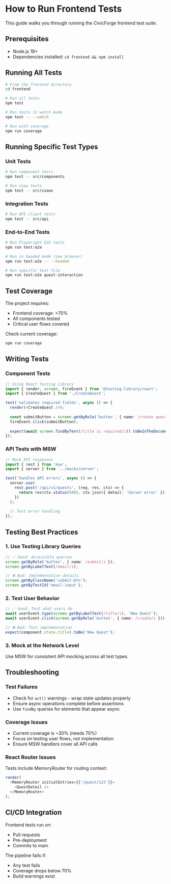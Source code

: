 # How to Run Frontend Tests

This guide walks you through running the CivicForge frontend test suite.

## Prerequisites

- Node.js 18+
- Dependencies installed: `cd frontend && npm install`

## Running All Tests

```bash
# From the frontend directory
cd frontend

# Run all tests
npm test

# Run tests in watch mode
npm test -- --watch

# Run with coverage
npm run coverage
```

## Running Specific Test Types

### Unit Tests
```bash
# Run component tests
npm test -- src/components

# Run view tests
npm test -- src/views
```

### Integration Tests
```bash
# Run API client tests
npm test -- src/api
```

### End-to-End Tests
```bash
# Run Playwright E2E tests
npm run test:e2e

# Run in headed mode (see browser)
npm run test:e2e -- --headed

# Run specific test file
npm run test:e2e quest-interaction
```

## Test Coverage

The project requires:
- Frontend coverage: >70%
- All components tested
- Critical user flows covered

Check current coverage:
```bash
npm run coverage
```

## Writing Tests

### Component Tests
```typescript
// Using React Testing Library
import { render, screen, fireEvent } from '@testing-library/react';
import { CreateQuest } from './CreateQuest';

test('validates required fields', async () => {
  render(<CreateQuest />);
  
  const submitButton = screen.getByRole('button', { name: /create quest/i });
  fireEvent.click(submitButton);
  
  expect(await screen.findByText(/title is required/i)).toBeInTheDocument();
});
```

### API Tests with MSW
```typescript
// Mock API responses
import { rest } from 'msw';
import { server } from '../mocks/server';

test('handles API errors', async () => {
  server.use(
    rest.post('/api/v1/quests', (req, res, ctx) => {
      return res(ctx.status(500), ctx.json({ detail: 'Server error' }));
    })
  );
  
  // Test error handling
});
```

## Testing Best Practices

### 1. Use Testing Library Queries
```typescript
// ✅ Good: Accessible queries
screen.getByRole('button', { name: /submit/i });
screen.getByLabelText(/email/i);

// ❌ Bad: Implementation details
screen.getByClassName('submit-btn');
screen.getByTestId('email-input');
```

### 2. Test User Behavior
```typescript
// ✅ Good: Test what users do
await userEvent.type(screen.getByLabelText(/title/i), 'New Quest');
await userEvent.click(screen.getByRole('button', { name: /create/i }));

// ❌ Bad: Test implementation
expect(component.state.title).toBe('New Quest');
```

### 3. Mock at the Network Level
Use MSW for consistent API mocking across all test types.

## Troubleshooting

### Test Failures
- Check for `act()` warnings - wrap state updates properly
- Ensure async operations complete before assertions
- Use `findBy` queries for elements that appear async

### Coverage Issues
- Current coverage is ~30% (needs 70%)
- Focus on testing user flows, not implementation
- Ensure MSW handlers cover all API calls

### React Router Issues
Tests include MemoryRouter for routing context:
```typescript
render(
  <MemoryRouter initialEntries={['/quest/123']}>
    <QuestDetail />
  </MemoryRouter>
);
```

## CI/CD Integration

Frontend tests run on:
- Pull requests
- Pre-deployment
- Commits to main

The pipeline fails if:
- Any test fails
- Coverage drops below 70%
- Build warnings exist